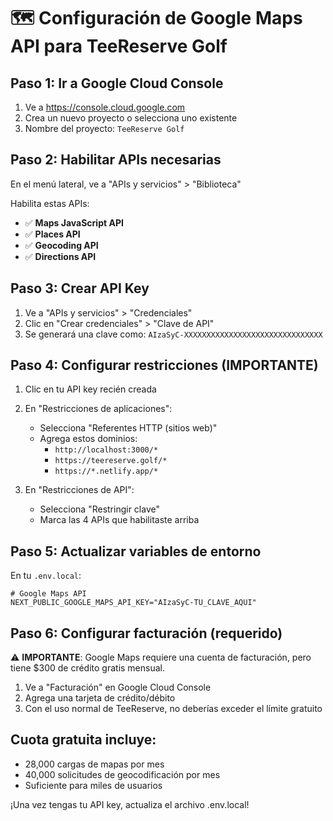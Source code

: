 # 🗺️ Configuración de Google Maps API para TeeReserve Golf

## Paso 1: Ir a Google Cloud Console
1. Ve a https://console.cloud.google.com
2. Crea un nuevo proyecto o selecciona uno existente
3. Nombre del proyecto: `TeeReserve Golf`

## Paso 2: Habilitar APIs necesarias
En el menú lateral, ve a "APIs y servicios" > "Biblioteca"

Habilita estas APIs:
- ✅ **Maps JavaScript API**
- ✅ **Places API**
- ✅ **Geocoding API**
- ✅ **Directions API**

## Paso 3: Crear API Key
1. Ve a "APIs y servicios" > "Credenciales"
2. Clic en "Crear credenciales" > "Clave de API"
3. Se generará una clave como: `AIzaSyC-XXXXXXXXXXXXXXXXXXXXXXXXXXXXXXX`

## Paso 4: Configurar restricciones (IMPORTANTE)
1. Clic en tu API key recién creada
2. En "Restricciones de aplicaciones":
   - Selecciona "Referentes HTTP (sitios web)"
   - Agrega estos dominios:
     - `http://localhost:3000/*`
     - `https://teereserve.golf/*`
     - `https://*.netlify.app/*`

3. En "Restricciones de API":
   - Selecciona "Restringir clave"
   - Marca las 4 APIs que habilitaste arriba

## Paso 5: Actualizar variables de entorno
En tu `.env.local`:

```env
# Google Maps API
NEXT_PUBLIC_GOOGLE_MAPS_API_KEY="AIzaSyC-TU_CLAVE_AQUI"
```

## Paso 6: Configurar facturación (requerido)
⚠️ **IMPORTANTE**: Google Maps requiere una cuenta de facturación, pero tiene $300 de crédito gratis mensual.

1. Ve a "Facturación" en Google Cloud Console
2. Agrega una tarjeta de crédito/débito
3. Con el uso normal de TeeReserve, no deberías exceder el límite gratuito

## Cuota gratuita incluye:
- 28,000 cargas de mapas por mes
- 40,000 solicitudes de geocodificación por mes
- Suficiente para miles de usuarios

¡Una vez tengas tu API key, actualiza el archivo .env.local!
